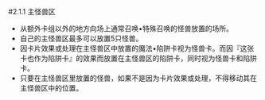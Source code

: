 #2.1.1        主怪兽区
* 从额外卡组以外的地方向场上通常召唤•特殊召唤的怪兽放置的场所。
* 自己的主怪兽区最多可以放置5只怪兽。
* 因卡片效果或处理在主怪兽区中放置的魔法•陷阱卡视为怪兽卡。而因『这张卡也作为陷阱卡』的效果而放置在主怪兽区的陷阱卡，同时视为怪兽卡和陷阱卡。
* 只要在主怪兽区里放置的怪兽，如果不是因为卡片效果或处理，不得移动其在主怪兽区中的位置。
